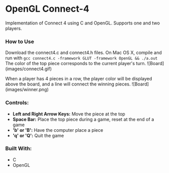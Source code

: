 # OpenGL Connect-4
Implementation of Connect 4 using C and OpenGL. Supports one and two players.
### How to Use
Download the connect4.c and connect4.h files. On Mac OS X, compile and run with `gcc connect4.c -framework GLUT -framework OpenGL && ./a.out`
The color of the top piece corresponds to the current player's turn.
![Board] (images/connect4.gif)

When a player has 4 pieces in a row, the player color will be displayed above the board, and a line will connect the winning pieces.
![Board] (images/winner.png)

### Controls:
- **Left and Right Arrow Keys:** Move the piece at the top
- **Space Bar:** Place the top piece during a game, reset at the end of a game
- **'b' or 'B':** Have the computer place a piece
- **'q' or 'Q':** Quit the game

### Built With:
- C
- OpenGL